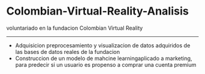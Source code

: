 # Colombian-Virtual-Reality-Analisis

voluntariado en la fundacion Colombian Virtual Reality

---

- Adquisicion preprocesamiento y visualizacion de datos adquiridos de las bases de datos reales de la fundacion
- Construccion de un modelo de mahcine learningaplicado a marketing, para predecir si un usuario es propenso a comprar una cuenta premium
